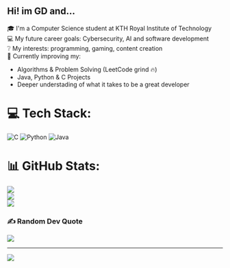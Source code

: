 ## Hi! im GD and...

🎓 I'm a Computer Science student at KTH Royal Institute of Technology <br/>
💻 My future career goals: Cybersecurity, AI and software development<br/>
❔ My interests: programming, gaming, content creation<br/>
🧠 Currently improving my:<br/>
- Algorithms & Problem Solving (LeetCode grind 🔥)<br/>
- Java, Python & C Projects<br/>
- Deeper understading of what it takes to be a great developer<br/>


# 💻 Tech Stack:
![C](https://img.shields.io/badge/c-%2300599C.svg?style=for-the-badge&logo=c&logoColor=white) ![Python](https://img.shields.io/badge/python-3670A0?style=for-the-badge&logo=python&logoColor=ffdd54) ![Java](https://img.shields.io/badge/java-%23ED8B00.svg?style=for-the-badge&logo=openjdk&logoColor=white)
# 📊 GitHub Stats:
![](https://github-readme-stats.vercel.app/api?username=GD-lost-in-code&theme=dark&hide_border=false&include_all_commits=false&count_private=false)<br/>
![](https://nirzak-streak-stats.vercel.app/?user=GD-lost-in-code&theme=dark&hide_border=false)<br/>
![](https://github-readme-stats.vercel.app/api/top-langs/?username=GD-lost-in-code&theme=dark&hide_border=false&include_all_commits=false&count_private=false&layout=compact)

### ✍️ Random Dev Quote
![](https://quotes-github-readme.vercel.app/api?type=horizontal&theme=radical)

---
[![](https://visitcount.itsvg.in/api?id=GD-lost-in-code&icon=0&color=0)](https://visitcount.itsvg.in)

<!-- Proudly created with GPRM ( https://gprm.itsvg.in ) -->
